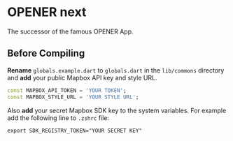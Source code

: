 # OPENER next

The successor of the famous OPENER App.


## Before Compiling

**Rename** `globals.example.dart` to `globals.dart` in the `lib/commons` directory and **add** your public Mapbox API key and style URL.

```dart
const MAPBOX_API_TOKEN = 'YOUR TOKEN';
const MAPBOX_STYLE_URL = 'YOUR STYLE URL';
```

Also **add** your secret Mapbox SDK key to the system variables. For example add the following line to `.zshrc` file:

```
export SDK_REGISTRY_TOKEN="YOUR SECRET KEY"
```
